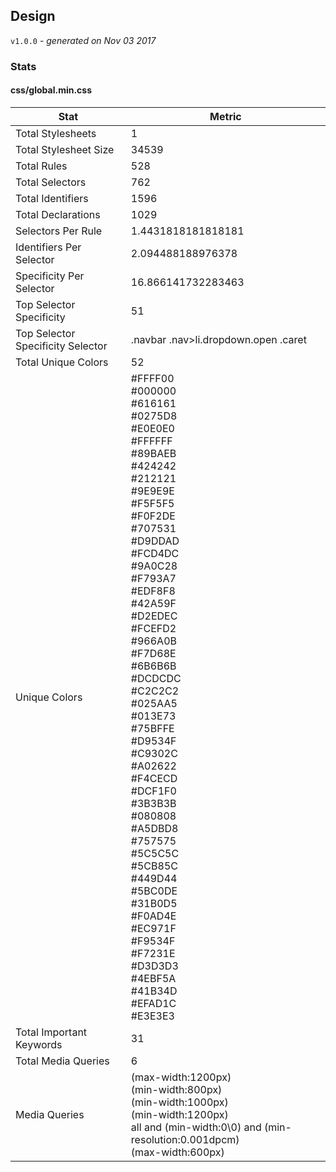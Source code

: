 ## Design
`v1.0.0` - *generated on Nov 03 2017*
### Stats
#### css/global.min.css
|Stat|Metric|
|---|---|
|Total Stylesheets|1|
|Total Stylesheet Size|34539|
|Total Rules|528|
|Total Selectors|762|
|Total Identifiers|1596|
|Total Declarations|1029|
|Selectors Per Rule|1.4431818181818181|
|Identifiers Per Selector|2.094488188976378|
|Specificity Per Selector|16.866141732283463|
|Top Selector Specificity|51|
|Top Selector Specificity Selector|.navbar .nav>li.dropdown.open .caret|
|Total Unique Colors|52|
|Unique Colors|#FFFF00<br/>#000000<br/>#616161<br/>#0275D8<br/>#E0E0E0<br/>#FFFFFF<br/>#89BAEB<br/>#424242<br/>#212121<br/>#9E9E9E<br/>#F5F5F5<br/>#F0F2DE<br/>#707531<br/>#D9DDAD<br/>#FCD4DC<br/>#9A0C28<br/>#F793A7<br/>#EDF8F8<br/>#42A59F<br/>#D2EDEC<br/>#FCEFD2<br/>#966A0B<br/>#F7D68E<br/>#6B6B6B<br/>#DCDCDC<br/>#C2C2C2<br/>#025AA5<br/>#013E73<br/>#75BFFE<br/>#D9534F<br/>#C9302C<br/>#A02622<br/>#F4CECD<br/>#DCF1F0<br/>#3B3B3B<br/>#080808<br/>#A5DBD8<br/>#757575<br/>#5C5C5C<br/>#5CB85C<br/>#449D44<br/>#5BC0DE<br/>#31B0D5<br/>#F0AD4E<br/>#EC971F<br/>#F9534F<br/>#F7231E<br/>#D3D3D3<br/>#4EBF5A<br/>#41B34D<br/>#EFAD1C<br/>#E3E3E3|
|Total Important Keywords|31|
|Total Media Queries|6|
|Media Queries|(max-width:1200px)<br/>(min-width:800px)<br/>(min-width:1000px)<br/>(min-width:1200px)<br/>all and (min-width:0\0) and (min-resolution:0.001dpcm)<br/>(max-width:600px)|
